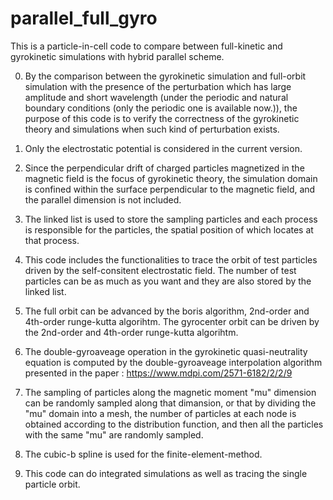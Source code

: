 # parallel_full_gyro
This is a particle-in-cell code to compare between  full-kinetic and gyrokinetic  simulations with hybrid parallel scheme.

0. By the comparison between the gyrokinetic simulation  and full-orbit simulation with the presence of the perturbation which has large amplitude and short wavelength (under the periodic and natural boundary conditions (only the periodic one is available now.)), the purpose of this code is to verify the correctness of the gyrokinetic theory and simulations when such kind of perturbation exists. 

1. Only the electrostatic potential is considered in the current version.

2. Since the perpendicular drift of charged particles magnetized in the magnetic field is the focus of gyrokinetic theory,
the simulation domain is confined within the surface perpendicular to the magnetic field, and the parallel dimension is 
not included. 

3. The linked list is used to store the sampling particles and each process is responsible for the particles, the spatial position of which locates at that process. 

4. This code includes the functionalities to trace the orbit of test particles driven by the self-consitent electrostatic field. The number of test particles can be as much as you want and they are also stored by the linked list. 

5. The full orbit can be advanced by the boris algorithm, 2nd-order and 4th-order runge-kutta algorihtm. The gyrocenter orbit can be driven by the 2nd-order and 4th-order runge-kutta algorihtm.

6. The double-gyroaveage operation in the gyrokinetic quasi-neutrality equation is computed by the double-gyroaveage interpolation algorithm presented in the paper : https://www.mdpi.com/2571-6182/2/2/9 

7. The sampling of particles along the magnetic moment "mu" dimension can be randomly sampled along that dimansion, or that by dividing the "mu" domain into a mesh, the number of particles at each node is obtained according to the distribution function, and then all the particles with the same "mu" are randomly sampled.

8. The cubic-b spline is used for the finite-element-method.

9. This code can do integrated simulations as well as tracing the single particle orbit.
